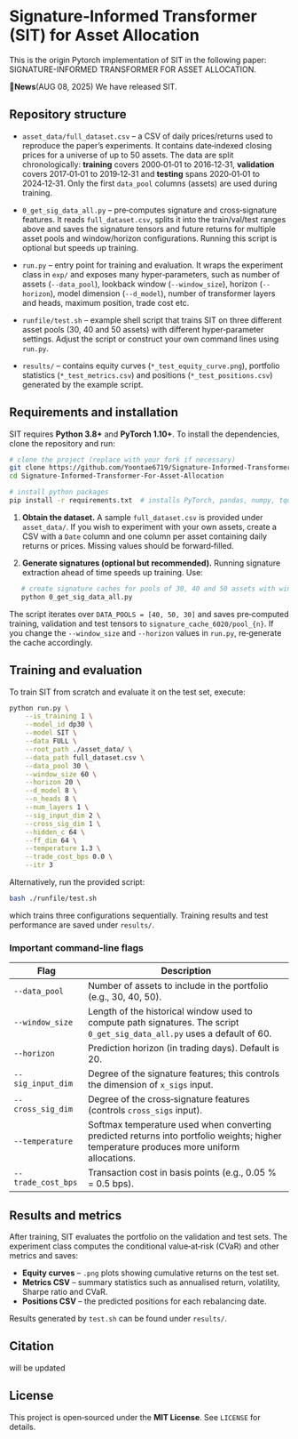 # Signature‑Informed Transformer (SIT) for Asset Allocation

This is the origin Pytorch implementation of SIT in the following paper: SIGNATURE-INFORMED TRANSFORMER FOR ASSET ALLOCATION.

🚩**News**(AUG 08, 2025)  We have released SIT.

## Repository structure

* `asset_data/full_dataset.csv` – a CSV of daily prices/returns used to reproduce the paper’s experiments.  It contains date‑indexed closing prices for a universe of up to 50 assets.  The data are split chronologically: **training** covers 2000‑01‑01 to 2016‑12‑31, **validation** covers 2017‑01‑01 to 2019‑12‑31 and **testing** spans 2020‑01‑01 to 2024‑12‑31.  Only the first `data_pool` columns (assets) are used during training.

* `0_get_sig_data_all.py` – pre‑computes signature and cross‑signature features.  It reads `full_dataset.csv`, splits it into the train/val/test ranges above and saves the signature tensors and future returns for multiple asset pools and window/horizon configurations.  Running this script is optional but speeds up training.

* `run.py` – entry point for training and evaluation.  It wraps the experiment class in `exp/` and exposes many hyper‑parameters, such as number of assets (`--data_pool`), lookback window (`--window_size`), horizon (`--horizon`), model dimension (`--d_model`), number of transformer layers and heads, maximum position, trade cost etc.

* `runfile/test.sh` – example shell script that trains SIT on three different asset pools (30, 40 and 50 assets) with different hyper‑parameter settings.  Adjust the script or construct your own command lines using `run.py`.

* `results/` – contains equity curves (`*_test_equity_curve.png`), portfolio statistics (`*_test_metrics.csv`) and positions (`*_test_positions.csv`) generated by the example script.

## Requirements and installation

SIT requires **Python 3.8+** and **PyTorch 1.10+**.  To install the dependencies, clone the repository and run:

```bash
# clone the project (replace with your fork if necessary)
git clone https://github.com/Yoontae6719/Signature-Informed-Transformer-For-Asset-Allocation.git
cd Signature-Informed-Transformer-For-Asset-Allocation

# install python packages
pip install -r requirements.txt  # installs PyTorch, pandas, numpy, tqdm, joblib, etc
```

1. **Obtain the dataset.**  A sample `full_dataset.csv` is provided under `asset_data/`.  If you wish to experiment with your own assets, create a CSV with a `Date` column and one column per asset containing daily returns or prices.  Missing values should be forward‑filled.

2. **Generate signatures (optional but recommended).**  Running signature extraction ahead of time speeds up training.  Use:

```bash
   # create signature caches for pools of 30, 40 and 50 assets with window=60 and horizon=20
   python 0_get_sig_data_all.py
```

   The script iterates over `DATA_POOLS = [40, 50, 30]` and saves pre‑computed training, validation and test tensors to `signature_cache_6020/pool_{n}`.  If you change the `--window_size` and `--horizon` values in `run.py`, re‑generate the cache accordingly.

## Training and evaluation

To train SIT from scratch and evaluate it on the test set, execute:

```bash
python run.py \
    --is_training 1 \
    --model_id dp30 \
    --model SIT \
    --data FULL \
    --root_path ./asset_data/ \
    --data_path full_dataset.csv \
    --data_pool 30 \
    --window_size 60 \
    --horizon 20 \
    --d_model 8 \
    --n_heads 8 \
    --num_layers 1 \
    --sig_input_dim 2 \
    --cross_sig_dim 1 \
    --hidden_c 64 \
    --ff_dim 64 \
    --temperature 1.3 \
    --trade_cost_bps 0.0 \
    --itr 3
```

Alternatively, run the provided script:

```bash
bash ./runfile/test.sh
```

which trains three configurations sequentially.  Training results and test performance are saved under `results/`.

### Important command‑line flags

| Flag               | Description                                                                                                                              |
| ------------------ | ---------------------------------------------------------------------------------------------------------------------------------------- |
| `--data_pool`      | Number of assets to include in the portfolio (e.g., 30, 40, 50).                                                                         |
| `--window_size`    | Length of the historical window used to compute path signatures.  The script `0_get_sig_data_all.py` uses a default of 60.               |
| `--horizon`        | Prediction horizon (in trading days).  Default is 20.                                                                                    |
| `--sig_input_dim`  | Degree of the signature features; this controls the dimension of `x_sigs` input.                                                         |
| `--cross_sig_dim`  | Degree of the cross‑signature features (controls `cross_sigs` input).                                                                    |
| `--temperature`    | Softmax temperature used when converting predicted returns into portfolio weights; higher temperature produces more uniform allocations. |
| `--trade_cost_bps` | Transaction cost in basis points (e.g., 0.05 % = 0.5 bps).                                                                               |

## Results and metrics

After training, SIT evaluates the portfolio on the validation and test sets.  The experiment class computes the conditional value‑at‑risk (CVaR) and other metrics and saves:

* **Equity curves** – `.png` plots showing cumulative returns on the test set.
* **Metrics CSV** – summary statistics such as annualised return, volatility, Sharpe ratio and CVaR.
* **Positions CSV** – the predicted positions for each rebalancing date.

Results generated by `test.sh` can be found under `results/`.

## Citation
will be updated

## License

This project is open‑sourced under the **MIT License**.  See `LICENSE` for details.
